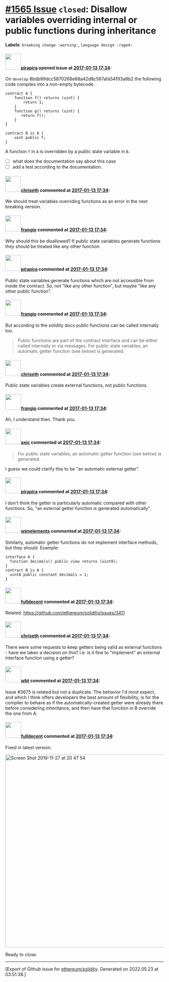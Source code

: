 # [\#1565 Issue](https://github.com/ethereum/solidity/issues/1565) `closed`: Disallow variables overriding internal or public functions during inheritance
**Labels**: `breaking change :warning:`, `language design :rage4:`


#### <img src="https://avatars.githubusercontent.com/u/44281?u=19789513178700ad73a6cf535a40fbbfdc1ad615&v=4" width="50">[pirapira](https://github.com/pirapira) opened issue at [2017-01-13 17:34](https://github.com/ethereum/solidity/issues/1565):

On `develop` 8bdb99dcc5870268e68a42d8c567afa54f93a9b2 the following code compiles into a non-empty bytecode.

```
contract A {
    function f() returns (uint) {
        return 1;
    }
    function g() returns (uint) {
       return f();
    }
}

contract B is A {
    uint public f;
}
```

A function `f` in `A` is overridden by a public state variable in `B`.

* [ ] what does the documentation say about this case
* [ ] add a test according to the documentation.

#### <img src="https://avatars.githubusercontent.com/u/9073706?v=4" width="50">[chriseth](https://github.com/chriseth) commented at [2017-01-13 17:34](https://github.com/ethereum/solidity/issues/1565#issuecomment-272887662):

We should treat variables overriding functions as an error in the next breaking version.

#### <img src="https://avatars.githubusercontent.com/u/481465?v=4" width="50">[frangio](https://github.com/frangio) commented at [2017-01-13 17:34](https://github.com/ethereum/solidity/issues/1565#issuecomment-292965147):

Why should this be disallowed? If public state variables generate functions they should be treated like any other function.

#### <img src="https://avatars.githubusercontent.com/u/44281?u=19789513178700ad73a6cf535a40fbbfdc1ad615&v=4" width="50">[pirapira](https://github.com/pirapira) commented at [2017-01-13 17:34](https://github.com/ethereum/solidity/issues/1565#issuecomment-292967881):

Public state variables generate functions which are not accessible from inside the contract.  So, not "like any other function", but maybe "like any other public function".

#### <img src="https://avatars.githubusercontent.com/u/481465?v=4" width="50">[frangio](https://github.com/frangio) commented at [2017-01-13 17:34](https://github.com/ethereum/solidity/issues/1565#issuecomment-292970910):

But according to the solidity docs public functions can be called internally too.

> Public functions are part of the contract interface and can be either called internally or via messages. For public state variables, an automatic getter function (see below) is generated.

#### <img src="https://avatars.githubusercontent.com/u/9073706?v=4" width="50">[chriseth](https://github.com/chriseth) commented at [2017-01-13 17:34](https://github.com/ethereum/solidity/issues/1565#issuecomment-292972573):

Public state variables create external functions, not public functions.

#### <img src="https://avatars.githubusercontent.com/u/481465?v=4" width="50">[frangio](https://github.com/frangio) commented at [2017-01-13 17:34](https://github.com/ethereum/solidity/issues/1565#issuecomment-292974008):

Ah, I understand then. Thank you.

#### <img src="https://avatars.githubusercontent.com/u/20340?v=4" width="50">[axic](https://github.com/axic) commented at [2017-01-13 17:34](https://github.com/ethereum/solidity/issues/1565#issuecomment-297647643):

> For public state variables, an automatic getter function (see below) is generated.

I guess we could clarify this to be "an automatic external getter".

#### <img src="https://avatars.githubusercontent.com/u/44281?u=19789513178700ad73a6cf535a40fbbfdc1ad615&v=4" width="50">[pirapira](https://github.com/pirapira) commented at [2017-01-13 17:34](https://github.com/ethereum/solidity/issues/1565#issuecomment-297942930):

I don't think the getter is particularly automatic compared with other functions.  So, "an external getter function is generated automatically".

#### <img src="https://avatars.githubusercontent.com/u/799573?v=4" width="50">[wjmelements](https://github.com/wjmelements) commented at [2017-01-13 17:34](https://github.com/ethereum/solidity/issues/1565#issuecomment-359207421):

Similarly, automatic getter functions do not implement interface methods, but they should. Example:

```
interface A {
  function decimals() public view returns (uint8);
}
contract B is A {
  uint8 public constant decimals = 1;
}
```

#### <img src="https://avatars.githubusercontent.com/u/382183?u=cc7b2e76c56456ff05e23fa5ca044e4a461b2eb1&v=4" width="50">[fulldecent](https://github.com/fulldecent) commented at [2017-01-13 17:34](https://github.com/ethereum/solidity/issues/1565#issuecomment-361308290):

Related: https://github.com/ethereum/solidity/issues/3411

#### <img src="https://avatars.githubusercontent.com/u/9073706?v=4" width="50">[chriseth](https://github.com/chriseth) commented at [2017-01-13 17:34](https://github.com/ethereum/solidity/issues/1565#issuecomment-370436190):

There were some requests to keep getters being valid as external functions - have we taken a decision on this? I.e. is it fine to "implement" an external interface function using a getter?

#### <img src="https://avatars.githubusercontent.com/u/563406?v=4" width="50">[wbt](https://github.com/wbt) commented at [2017-01-13 17:34](https://github.com/ethereum/solidity/issues/1565#issuecomment-371202967):

Issue #3675 is related but not a duplicate.  The behavior I'd most expect, and which I think offers developers the best amount of flexibility, is for the compiler to behave as if the automatically-created getter were already there before considering inheritance, and then have that function in B override the one from A.

#### <img src="https://avatars.githubusercontent.com/u/382183?u=cc7b2e76c56456ff05e23fa5ca044e4a461b2eb1&v=4" width="50">[fulldecent](https://github.com/fulldecent) commented at [2017-01-13 17:34](https://github.com/ethereum/solidity/issues/1565#issuecomment-559308570):

Fixed in latest version.

<img width="611" alt="Screen Shot 2019-11-27 at 20 47 54" src="https://user-images.githubusercontent.com/382183/69770490-3c512800-1157-11ea-99db-2154eed8552a.png">

Ready to close.


-------------------------------------------------------------------------------



[Export of Github issue for [ethereum/solidity](https://github.com/ethereum/solidity). Generated on 2022.05.23 at 03:51:38.]
